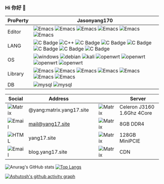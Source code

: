 ### Hi 你好 👋
|ProPerty                                        |Jasonyang170
|----------------------------------------------------|---------------------------------------------------------------
|Editor               |![Emacs](https://shields.io/badge/-Vscode-93f6ef?logo=vscodium) ![Emacs](https://shields.io/badge/-Vim-93f6ef?logo=vim)  ![Emacs](https://shields.io/badge/-IDEA-93f6ef?logo=intellijidea) ![Emacs](https://shields.io/badge/-AndroidStudio-93f6ef?logo=AndroidStudio) ![Emacs](https://shields.io/badge/-Arduino-93f6ef?logo=arduino) ![Emacs](https://shields.io/badge/-QT-93f6ef?logo=qt)
|LANG           |  ![C Badge](https://shields.io/badge/-C-3776AB?style=flat&logo=C)  ![C++](https://shields.io/badge/-C++-3776AB?style=flat&logo=cplusplus) ![C Badge](https://shields.io/badge/-Kotlin-3776AB?style=flat&logo=kotlin) ![C Badge](https://shields.io/badge/-Java-3776AB?style=flat&logo=Oracle&logoColor=yellow) ![C Badge](https://shields.io/badge/-JavaScript-3776AB?style=flat&logo=javascript) ![C Badge](https://shields.io/badge/-Python-3776AB?style=flat&logo=python&logoColor=white)  ![C Badge](https://shields.io/badge/-PHP-3776AB?style=flat&logo=php) ![C Badge](https://shields.io/badge/-Rust-3776AB?style=flat&logo=rust)  
|OS  |  ![windows](https://shields.io/badge/-Windows-936fef?logo=windows) ![debian](https://shields.io/badge/-Debian-93f6ef?style=flat&logo=Debian&logoColor=red) ![kali](https://shields.io/badge/-Kali-93f6ef?style=flat&logo=kalilinux&logoColor=red) ![openwrt](https://shields.io/badge/-OpenWRT-93f1ef?logo=openwrt) ![openwrt](https://shields.io/badge/-Android-93f1ef?logo=android) ![openwrt](https://shields.io/badge/-WearOS-93f1ef?logo=wearos)  ![openwrt](https://shields.io/badge/-HarmonyOS-93f1ef?logo=harmonyos) 
|Library |![Emacs](https://shields.io/badge/-OpenCV-93f6ef?logo=opencv) ![Emacs](https://shields.io/badge/-OpenAI-93f6ef?logo=openai) ![Emacs](https://shields.io/badge/-Docker-93f6ef?logo=docker) ![Emacs](https://shields.io/badge/-Vue.js-93f6ef?logo=vue.js) ![Emacs](https://shields.io/badge/-Adafruit-93f6ef?logo=adafruit) ![Emacs](https://shields.io/badge/-Bootstrap-93f6ef?logo=Bootstrap) ![Emacs](https://shields.io/badge/-Nginx-93f6ef?logo=nginx)
|DB   | ![mysql](https://shields.io/badge/-MySQL-93f6ef?style=for-the-badge&logo=mysql) ![mysql](https://shields.io/badge/-SQLite-93f6ef?style=for-the-badge&logo=sqlite)


|Social                   |Address          |                  |                  |Server     
|-----------------------|------------------|------------------|------------------|------------------
|![Matrix](https://shields.io/badge/-Matrix-ffffff?style=flat&logo=Matrix&logoColor=blue)|@yang:matrix.yang17.site||![Matrix](https://shields.io/badge/-CPU-ffffff?style=flat&logo=intel&logoColor=blue)|Celeron J3160 1.6Ghz 4Core
|![Email](https://shields.io/badge/-Email-ffffff?style=flat&logo=gmail)|mail@yang17.site||![Matrix](https://shields.io/badge/-RAM-ffffff?style=flat&logo=Kingstontechnology&logoColor=red)|8GB DDR4
|![HTML](https://shields.io/badge/-WebSite-ffffff?style=flat&logo=html5)|yang17.site||![Matrix](https://shields.io/badge/-ROM-ffffff?style=flat&logo=westerndigital&logoColor=black)|128GB MiniPCIE
|![Email](https://shields.io/badge/-Blog-ffffff?style=flat&logo=wordpress&logoColor=blue)|blog.yang17.site||![Matrix](https://shields.io/badge/-Proxy-ffffff?style=flat&logo=cloudflare)|CDN

![Anurag's GitHub stats](https://github-readme-stats.vercel.app/api?username=Jasonyang170&show_icons=true&theme=transparent)
[![Top Langs](https://github-readme-stats.vercel.app/api/top-langs/?username=Jasonyang170&layout=donut)](https://github.com/anuraghazra/github-readme-stats)

[![Ashutosh's github activity graph](https://github-readme-activity-graph.vercel.app/graph?username=Jasonyang170&theme=react-dark)](https://github.com/Jasonyang170)

